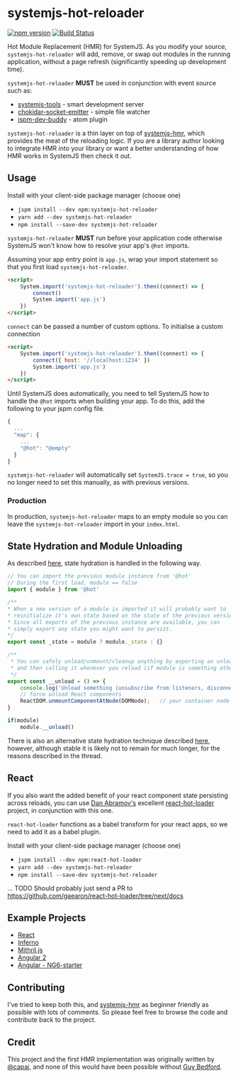 # systemjs-hot-reloader
[![npm version](https://badge.fury.io/js/systemjs-hot-reloader.svg)](https://badge.fury.io/js/systemjs-hot-reloader)
[![Build Status](https://travis-ci.org/alexisvincent/systemjs-hot-reloader.svg?branch=master)](https://travis-ci.org/alexisvincent/systemjs-hot-reloader)

Hot Module Replacement (HMR) for SystemJS. As you modify your source, `systemjs-hot-reloader` will add, remove, or swap out modules in the running application, without a page refresh (significantly speeding up development time).

`systemjs-hot-reloader` **MUST** be used in conjunction with event source such as:
- [systemjs-tools](https://github.com/alexisvincent/systemjs-tools) - smart development server
- [chokidar-socket-emitter](https://github.com/capaj/chokidar-socket-emitter) - simple file watcher
- [jspm-dev-buddy](https://atom.io/packages/jspm-dev-buddy) - atom plugin

`systemjs-hot-reloader` is a thin layer on top of [systemjs-hmr](https://github.com/alexisvincent/systemjs-hmr), which provides the meat of the reloading logic. If you are a library author looking to integrate HMR into your library or want a better understanding of how HMR works in SystemJS then check it out.

## Usage
Install with your client-side package manager (choose one)
- `jspm install --dev npm:systemjs-hot-reloader`
- `yarn add --dev systemjs-hot-reloader`
- `npm install --save-dev systemjs-hot-reloader`

`systemjs-hot-reloader` **MUST** run before your application code otherwise SystemJS
won't know how to resolve your app's `@hot` imports.

Assuming your app entry point is `app.js`, wrap your import statement so that you first load `systemjs-hot-reloader`.

```html
<script>
    System.import('systemjs-hot-reloader').then((connect) => {
        connect()
        System.import('app.js')
    })
</script>
```

`connect` can be passed a number of custom options. To initialise a custom connection

```html
<script>
    System.import('systemjs-hot-reloader').then((connect) => {
        connect({ host: '//localhost:1234' })
        System.import('app.js')
    })
</script>
```

Until SystemJS does automatically, you need to tell SystemJS how to handle
the `@hot` imports when building your app. To do this, add the following to
your jspm config file.

```js
{
  ...
  "map": {
    ...
    "@hot": "@empty"
  }
}
```

`systemjs-hot-reloader` will automatically set `SystemJS.trace = true`, so you no longer
need to set this manually, as with previous versions.

### Production
In production, `systemjs-hot-reloader` maps to an empty module so you can leave
the `systemjs-hot-reloader` import in your `index.html`.

## State Hydration and Module Unloading
As described [here](https://github.com/alexisvincent/systemjs-hmr#state-hydration-and-safe-unloads), state hydration is handled in the following way.

```javascript
// You can import the previous module instance from '@hot'
// During the first load, module == false
import { module } from '@hot'

/**
* When a new version of a module is imported it will probably want to
* reinitialize it's own state based on the state of the previous version.
* Since all exports of the previous instance are available, you can
* simply export any state you might want to persist.
*/
export const _state = module ? module._state : {}

/**
 * You can safely unload/unmount/cleanup anything by exporting an unload function
 * and then calling it whenever you reload (if module is something other then false)
 */
export const __unload = () => {
    console.log('Unload something (unsubscribe from listeners, disconnect from socket, etc...)')
    // force unload React components
    ReactDOM.unmountComponentAtNode(DOMNode);	// your container node
}

if(module)
    module.__unload()
```

There is also an alternative state hydration technique described [here](https://github.com/alexisvincent/systemjs-hmr/issues/2#issuecomment-258653791), however,
although stable it is likely not to remain for much longer, for the reasons described in the thread.

## React
If you also want the added benefit of your react component state persisting across
reloads, you can use [Dan Abramov's](https://github.com/gaearon) excellent [react-hot-loader](https://github.com/gaearon/react-hot-loader) project, in conjunction with this one.

`react-hot-loader` functions as a babel transform for your react apps, so we need to add it as a babel plugin.

Install with your client-side package manager (choose one)
- `jspm install --dev npm:react-hot-loader`
- `yarn add --dev systemjs-hot-reloader`
- `npm install --save-dev systemjs-hot-reloader`

... TODO Should probably just send a PR to https://github.com/gaearon/react-hot-loader/tree/next/docs

## Example Projects
- [React](https://github.com/capaj/jspm-react)
- [Inferno](https://github.com/capaj/jspm-inferno)
- [Mithril.js](https://github.com/capaj/jspm-mithril)
- [Angular 2](https://github.com/capaj/jspm-ng2)
- [Angular - NG6-starter](https://github.com/capaj/NG6-starter)

## Contributing
I've tried to keep both this, and [systemjs-hmr](https://github.com/alexisvincent/systemjs-hmr) as beginner friendly as possible with lots of comments. So please feel free to browse the code and contribute back to the project.

## Credit
This project and the first HMR implementation was originally written by [@capaj](https://github.com/capaj), and none of this would have been possible without [Guy Bedford](https://github.com/guybedford).

